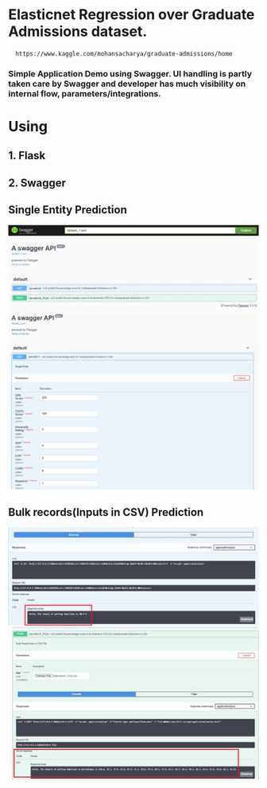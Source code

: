 # Elasticnet Regression over Graduate Admissions dataset.
      https://www.kaggle.com/mohansacharya/graduate-admissions/home

### Simple Application Demo using Swagger. UI handling is partly taken care by Swagger and developer has much visibility on internal flow, parameters/integrations.

# Using
##  1. Flask
##  2. Swagger


  
## Single Entity Prediction
<img src="imgs/Pic1.jpg" alt="My cool logo"/>
<img src="imgs/Pic2.jpg" alt="My cool logo"/>

## Bulk records(Inputs in CSV) Prediction 
<img src="imgs/Pic3.jpg" alt="My cool logo"/>
<img src="imgs/Pic4.jpg" alt="My cool logo"/>
